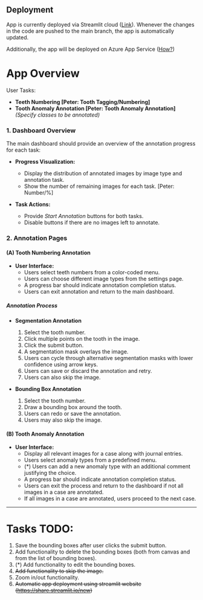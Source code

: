 ## Deployment

App is currently deployed via Streamlit cloud ([Link](https://annotation-app-qn7tayj2q3oyon9kkbnfry.streamlit.app/)). Whenever the changes in the code are pushed to the main branch, the app is automatically updated.

Additionally, the app will be deployed on Azure App Service ([How?](https://learn.microsoft.com/en-us/answers/questions/1470782/how-to-deploy-a-streamlit-application-on-azure-app))

# App Overview

User Tasks:
- **Teeth Numbering [Peter: Tooth Tagging/Numbering]**
- **Tooth Anomaly Annotation [Peter: Tooth Anomaly Annotation]** _(Specify classes to be annotated)_


### 1. Dashboard Overview

The main dashboard should provide an overview of the annotation progress for each task:

- **Progress Visualization:**
  - Display the distribution of annotated images by image type and annotation task.
  - Show the number of remaining images for each task. [Peter: Number/%]
  
- **Task Actions:**
  - Provide _Start Annotation_ buttons for both tasks.
  - Disable buttons if there are no images left to annotate.

### 2. Annotation Pages

#### (A) Tooth Numbering Annotation

- **User Interface:**
  - Users select teeth numbers from a color-coded menu. 
  - Users can choose different image types from the settings page.
  - A progress bar should indicate annotation completion status.
  - Users can exit annotation and return to the main dashboard.

##### Annotation Process

- **Segmentation Annotation**
  1. Select the tooth number.
  2. Click multiple points on the tooth in the image.
  3. Click the submit button.
  4. A segmentation mask overlays the image.
  5. Users can cycle through alternative segmentation masks with lower confidence using arrow keys.
  6. Users can save or discard the annotation and retry.
  7. Users can also skip the image.

- **Bounding Box Annotation**
  1. Select the tooth number.
  2. Draw a bounding box around the tooth.
  3. Users can redo or save the annotation.
  4. Users may also skip the image.

#### (B) Tooth Anomaly Annotation

- **User Interface:**
  - Display all relevant images for a case along with journal entries.
  - Users select anomaly types from a predefined menu.
  - (*) Users can add a new anomaly type with an additional comment justifying the choice.
  - A progress bar should indicate annotation completion status.
  - Users can exit the process and return to the dashboard if not all images in a case are annotated.
  - If all images in a case are annotated, users proceed to the next case.

----------------------------------------

# Tasks TODO:

1) Save the bounding boxes after user clicks the submit button.
2) Add functionality to delete the bounding boxes (both from canvas and from the list of bounding boxes).
3) (*) Add functionality to edit the bounding boxes.
4) ~~Add functionality to skip the image.~~
5) Zoom in/out functionality.
6) ~~Automatic app deployment using streamlit website (https://share.streamlit.io/new)~~
